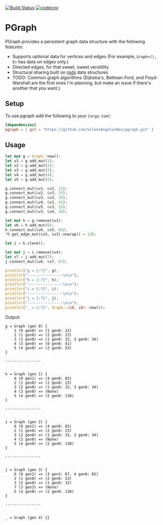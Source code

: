 [![Build Status](https://travis-ci.com/SilensAngelusNex/pgraph.svg?branch=master)](https://travis-ci.com/SilensAngelusNex/pgraph) [![codecov](https://codecov.io/gh/SilensAngelusNex/pgraph/branch/master/graph/badge.svg)](https://codecov.io/gh/SilensAngelusNex/pgraph)

# PGraph

PGraph provides a persistent graph data structure with the following features:
* Supports optional data for vertices and edges (For example, `Graph<(), E>` has data on edges only.)
* Directed edges, for that sweet, sweet versitility
* Structural sharing built on [rpds](https://crates.io/crates/rpds) data structures
* TODO: Common graph algorithms (Dijkstra's, Bellman-Ford, and Floyd-Warshall are the first ones I'm planning, but make an issue if there's another that you want.)

## Setup

To use pgraph add the following to your `Cargo.toml`:

```toml
[dependencies]
pgraph = { git = "https://github.com/SilensAngelusNex/pgraph.git" }
```

## Usage

```rust
let mut g = Graph::new();
let v1 = g.add_mut(1);
let v2 = g.add_mut(2);
let v3 = g.add_mut(3);
let v4 = g.add_mut(4);
let v5 = g.add_mut(5);

g.connect_mut(&v1, &v2, 12);
g.connect_mut(&v2, &v3, 23);
g.connect_mut(&v3, &v2, 32);
g.connect_mut(&v4, &v1, 41);
g.connect_mut(&v5, &v3, 53);
g.connect_mut(&v3, &v4, 34);

let mut h = g.remove(&v1);
let v6 = h.add_mut(6);
h.connect_mut(&v6, &v5, 65);
*h.get_edge_mut(&v5, &v3).unwrap() = 130;

let i = h.clone();

let mut j = i.remove(&v4);
let v7 = j.add_mut(7);
j.connect_mut(&v6, &v7, 67);

println!("g = {:?}", g);
println!("----------------\n\n");
println!("h = {:?}", h);
println!("----------------\n\n");
println!("i = {:?}", i);
println!("----------------\n\n");
println!("j = {:?}", j);
println!("----------------\n\n");
println!("_ = {:?}", Graph::<i8, i8>::new());
```

Output:
```
g = Graph (gen 0) {
	1 (0 gen0) => (1 gen0: 12)
	2 (1 gen0) => (2 gen0: 23)
	3 (2 gen0) => (1 gen0: 32, 3 gen0: 34)
	4 (3 gen0) => (0 gen0: 41)
	5 (4 gen0) => (2 gen0: 53)
}

----------------


h = Graph (gen 1) {
	6 (0 gen1) => (4 gen0: 65)
	2 (1 gen0) => (2 gen0: 23)
	3 (2 gen0) => (1 gen0: 32, 3 gen0: 34)
	4 (3 gen0) => (None)
	5 (4 gen0) => (2 gen0: 130)
}

----------------


i = Graph (gen 2) {
	6 (0 gen1) => (4 gen0: 65)
	2 (1 gen0) => (2 gen0: 23)
	3 (2 gen0) => (1 gen0: 32, 3 gen0: 34)
	4 (3 gen0) => (None)
	5 (4 gen0) => (2 gen0: 130)
}

----------------


j = Graph (gen 3) {
	6 (0 gen1) => (3 gen3: 67, 4 gen0: 65)
	2 (1 gen0) => (2 gen0: 23)
	3 (2 gen0) => (1 gen0: 32)
	7 (3 gen3) => (None)
	5 (4 gen0) => (2 gen0: 130)
}

----------------


_ = Graph (gen 4) {}
```
